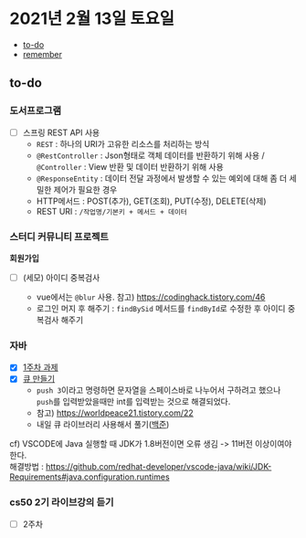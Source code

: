 # 2021년 2월 13일 토요일

- [to-do](#to-do)
- [remember](#remember)

## to-do

### 도서프로그램

- [ ] 스프링 REST API 사용
  - `REST` : 하나의 URI가 고유한 리소스를 처리하는 방식
  - `@RestController` : Json형태로 객체 데이터를 반환하기 위해 사용 / `@Controller` : View 반환 및 데이터 반환하기 위해 사용
  - `@ResponseEntity` : 데이터 전달 과정에서 발생할 수 있는 예외에 대해 좀 더 세밀한 제어가 필요한 경우
  - HTTP메서드 : POST(추가), GET(조회), PUT(수정), DELETE(삭제)
  - REST URI : `/작업명/기본키 + 메서드 + 데이터`

### 스터디 커뮤니티 프로젝트

**회원가입**

- [ ] (세모) 아이디 중복검사

  - vue에서는 `@blur` 사용. 참고) <https://codinghack.tistory.com/46>
  - 로그인 머지 후 해주기 : `findBySid` 메서드를 `findById`로 수정한 후 아이디 중복검사 해주기

### 자바

- [x] [1주차 과제](https://github.com/kimmy100b/TIL/blob/master/java-study/week-1.md)
- [x] [큐 만들기]()
  - `push 3`이라고 명령하면 문자열을 스페이스바로 나누어서 구하려고 했으나 `push`를 입력받았을때만 int를 입력받는 것으로 해결되었다.
  - 참고) <https://worldpeace21.tistory.com/22>
  - 내일 큐 라이브러리 사용해서 풀기([백준](https://www.acmicpc.net/problem/10845))

cf) VSCODE에 Java 실행할 때 JDK가 1.8버전이면 오류 생김 -> 11버전 이상이여야한다.<br>
해결방법 : <https://github.com/redhat-developer/vscode-java/wiki/JDK-Requirements#java.configuration.runtimes>

### cs50 2기 라이브강의 듣기

- [ ] 2주차

